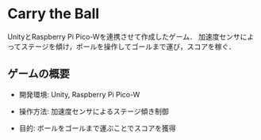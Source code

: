 # Carry the Ball
UnityとRaspberry Pi Pico-Wを連携させて作成したゲーム．
加速度センサによってステージを傾け，ボールを操作してゴールまで運び，スコアを稼ぐ．

## ゲームの概要
* 開発環境: Unity, Raspberry Pi Pico-W

* 操作方法: 加速度センサによるステージ傾き制御

* 目的: ボールをゴールまで運ぶことでスコアを獲得
